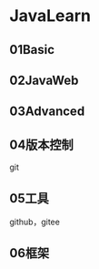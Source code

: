 # JavaLearn


##  01Basic
##  02JavaWeb
##  03Advanced
## 04版本控制
 git
## 05工具
 github，gitee
## 06框架

